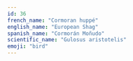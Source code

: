 ```yaml
---
id: 36
french_name: "Cormoran huppé"
english_name: "European Shag"
spanish_name: "Cormorán Moñudo"
scientific_name: "Gulosus aristotelis"
emoji: "bird"
---
```

